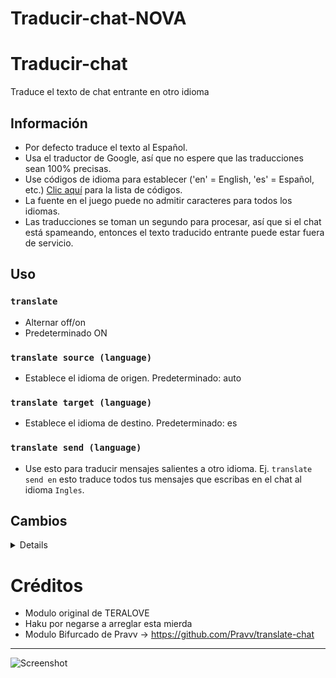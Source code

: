 # Traducir-chat-NOVA

# Traducir-chat

Traduce el texto de chat entrante en otro idioma

## Información

- Por defecto traduce el texto al Español.
- Usa el traductor de Google, así que no espere que las traducciones sean 100% precisas.
- Use códigos de idioma para establecer ('en' = English, 'es' = Español, etc.) [Clic aquí](https://ctrlq.org/code/19899-google-translate-languages) para la lista de códigos.
- La fuente en el juego puede no admitir caracteres para todos los idiomas.
- Las traducciones se toman un segundo para procesar, así que si el chat está spameando, entonces el texto traducido entrante puede estar fuera de servicio.

## Uso

### `translate`

- Alternar off/on
- Predeterminado ON

### `translate source (language)`

- Establece el idioma de origen. Predeterminado: auto

### `translate target (language)`

- Establece el idioma de destino. Predeterminado: es

### `translate send (language)`

- Use esto para traducir mensajes salientes a otro idioma. Ej. `translate send en` esto traduce todos tus mensajes que escribas en el chat al idioma `Ingles`.

## Cambios

<details>

    1.0
    - Eliminar dependencias completamente irrazonables

</details>

# Créditos

- Modulo original de TERALOVE
- Haku por negarse a arreglar esta mierda
- Modulo Bifurcado de Pravv -> https://github.com/Pravv/translate-chat

---

![Screenshot](https://i.imgur.com/JPngjxU.jpg)

